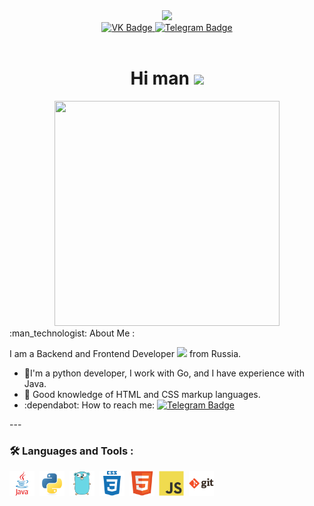 <div id="header" align="center">
    <img src="https://media2.giphy.com/media/v1.Y2lkPTc5MGI3NjExdmw1Zmt0Zm8zNGJwZHJzNWg2azlxODk5YnkxaWgxdWY2cWF4dnU5eSZlcD12MV9pbnRlcm5hbF9naWZfYnlfaWQmY3Q9cw/3kPDmoWdBpQPNhCnUG/giphy.gif" width="140px"/>
</div>
<div id="badges" align="center">
    <a href="https://vk.com/ivan_bosykh">
        <img src="https://img.shields.io/badge/VK-blue?style=for-the-badge&logo=VK&logoColor=white" alt="VK Badge"/>
    </a>
    <a href="https://t.me/vacpts">
        <img src="https://img.shields.io/badge/Telegram-steelblue?style=for-the-badge&logo=Telegram&logoColor=white" alt="Telegram Badge"/>
    </a>
</div>
<div id="counter" align="center">
    <img src="https://komarev.com/ghpvc/?username=VacPit&style=flat-square&color=blue" alt=""/>
</div>
<div id="greetings" align="center">
    <h1>
        Hi man
    <img src="https://media4.giphy.com/media/v1.Y2lkPTc5MGI3NjExcGc3dzV6bTdxeG55aWYxeThhamdvNDNranZrOXhicTU0OTlmemt2bCZlcD12MV9pbnRlcm5hbF9naWZfYnlfaWQmY3Q9cw/3DZ8z9lky3x0ltEicz/giphy.gif" width="37px"/>
    </h1>
</div>
<div align="center">
    <img src="https://media2.giphy.com/media/v1.Y2lkPTc5MGI3NjExeGJhZW1xZTBmeHdlMXdyb2Jlc3NhN3E1bzJ5MXc2bWNicm56YWoyNyZlcD12MV9pbnRlcm5hbF9naWZfYnlfaWQmY3Q9Zw/bGgsc5mWoryfgKBx1u/giphy.gif" width="360px" height="360px"/>
</div>
<Markdown>
    :man_technologist: About Me :
    
I am a Backend and Frontend Developer <img src="https://media0.giphy.com/media/v1.Y2lkPTc5MGI3NjExN3l5enUxNjNzeWlsZDkyZnE5NGFyc2pyMXFpZ2NtdzQ4d2l4bTRpdyZlcD12MV9pbnRlcm5hbF9naWZfYnlfaWQmY3Q9cw/WFZvB7VIXBgiz3oDXE/giphy.gif" width="20"> from Russia.
- 🔋I'm a python developer, I work with Go, and I have experience with Java.
- 💾 Good knowledge of HTML and CSS markup languages.
- :dependabot: How to reach me: [![Telegram Badge](https://img.shields.io/badge/-Ivan-steelblue?style=flat&logo=Telegram&logoColor=white)](https://t.me/vacpts)
</Markdown>
---

### :hammer_and_wrench: Languages and Tools :
<div>
  <img src="https://github.com/devicons/devicon/blob/master/icons/java/java-original-wordmark.svg" title="Java" alt="Java" width="40" height="40"/>&nbsp;
  <img src="https://github.com/devicons/devicon/blob/master/icons/python/python-original.svg" title="Python" alt="Python" width="40" height="40"/>&nbsp;
  <img src="https://github.com/devicons/devicon/blob/master/icons/go/go-original.svg" title="Go" alt="Go" width="40" height="40"/>&nbsp;
  <img src="https://github.com/devicons/devicon/blob/master/icons/css3/css3-plain-wordmark.svg"  title="CSS3" alt="CSS" width="40" height="40"/>&nbsp;
  <img src="https://github.com/devicons/devicon/blob/master/icons/html5/html5-original.svg" title="HTML5" alt="HTML" width="40" height="40"/>&nbsp;
  <img src="https://github.com/devicons/devicon/blob/master/icons/javascript/javascript-original.svg" title="JavaScript" alt="JavaScript" width="40" height="40"/>&nbsp;
  <img src="https://github.com/devicons/devicon/blob/master/icons/git/git-original-wordmark.svg" title="Git" **alt="Git" width="40" height="40"/>
</div>


  
  
  
